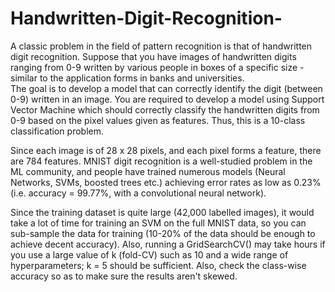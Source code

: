 # Handwritten-Digit-Recognition-
A classic problem in the field of pattern recognition is that of handwritten digit recognition. Suppose that you have images of handwritten digits ranging from 0-9 written by various people in boxes of a specific size - similar to the application forms in banks and universities.     
The goal is to develop a model that can correctly identify the digit (between 0-9) written in an image. 
You are required to develop a model using Support Vector Machine which should correctly classify the handwritten digits from 0-9 based on the pixel values given as features. Thus, this is a 10-class classification problem. 


Since each image is of 28 x 28 pixels, and each pixel forms a feature, there are 784 features. MNIST digit recognition is a well-studied problem in the ML community, and people have trained numerous models (Neural Networks, SVMs, boosted trees etc.) achieving error rates as low as 0.23% (i.e. accuracy = 99.77%, with a convolutional neural network).

Since the training dataset is quite large (42,000 labelled images), it would take a lot of time for training an SVM on the full MNIST data, so you can sub-sample the data for training (10-20% of the data should be enough to achieve decent accuracy). Also, running a GridSearchCV() may take hours if you use a large value of k (fold-CV) such as 10 and a wide range of hyperparameters; k = 5 should be sufficient. Also, check the class-wise accuracy so as to make sure the results aren't skewed.
